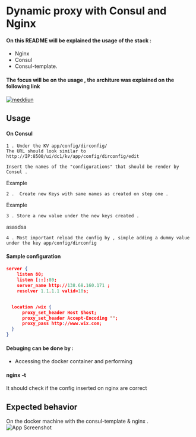 
# Dynamic proxy with Consul and Nginx

#### On this README will be explained the usage of the stack :

 * Nginx 
 * Consul 
 * Consul-template.

#### The focus will be on the usage , the architure was explained on the following link 

[![meddiun](https://img.shields.io/badge/Tutorial-medium-red)](https://medium.com/@raphaelrpg1/consul-consul-template-and-dynamic-nginx-configuration-b6470a7a09c3)


## Usage 


#### On Consul 


    1 . Under the KV app/config/dirconfig/
    The URL should look similar to http://IP:8500/ui/dc1/kv/app/config/dirconfig/edit

    Insert the names of the "configurations" that should be render by Consul .

Example

    2 .  Create new Keys with same names as created on step one .

Example


    3 . Store a new value under the new keys created .


asasdsa

    4 . Most important reload the config by , simple adding a dummy value under the key app/config/dirconfig

#### Sample configuration  
 
```json
server {
    listen 80;
    listen [::]:80;
    server_name http://138.68.160.171 ;
    resolver 1.1.1.1 valid=10s;


  location /wix {
      proxy_set_header Host $host;
      proxy_set_header Accept-Encoding "";
      proxy_pass http://www.wix.com;
  }
}
```

#### Debuging can be done by :

* Accessing the docker container and performing 

#### nginx -t 
It should check if the config inserted on nginx are correct 




## Expected behavior 


On the docker machine with the consul-template & nginx .
![App Screenshot](https://i.ibb.co/BqT4Tbx/Screen-Shot-2022-04-13-at-17-55-42.png)


